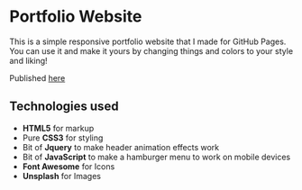 # Portfolio Website

This is a simple responsive portfolio website that I made for GitHub Pages. You can use it and make it yours by changing things and colors to your style and liking!

Published [here](https://imjoseangel.eu/portfolio)

## Technologies used

+ **HTML5** for markup
+ Pure **CSS3** for styling
+ Bit of **Jquery** to make header animation effects work
+ Bit of **JavaScript** to make a hamburger menu to work on mobile devices
+ **Font Awesome** for Icons
+ **Unsplash** for Images
